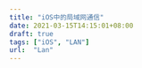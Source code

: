 ```yaml
---
title: "iOS中的局域网通信"
date: 2021-03-15T14:15:01+08:00
draft: true
tags: ["iOS", "LAN"]
url:  "Lan"
---
```


